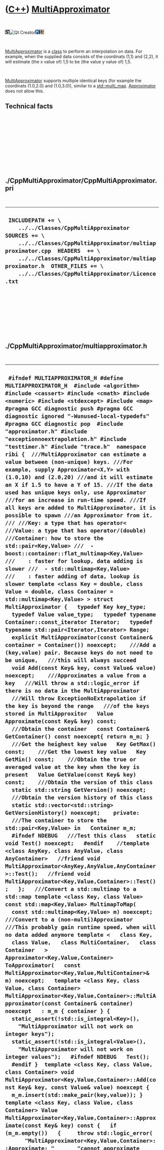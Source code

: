 



 

 

 

 

 

([C++](Cpp.htm)) [MultiApproximator](CppMultiApproximator.htm)
==============================================================

 

![STL](PicStl.png)![Qt
Creator](PicQtCreator.png)![Lubuntu](PicLubuntu.png)![Windows](PicWindows.png)

 

[MultiApproximator](CppMultiApproximator.htm) is a [class](CppClass.htm)
to perform an interpolation on data. For example, when the supplied data
consists of the coordinats (1,1) and (2,2), it will estimate (the x
value of) 1,5 to be (the value y value of) 1,5.

 

[MultiApproximator](CppMultiApproximator.htm) supports multiple
identical keys (for example the coordinats (1.0,2.0) and (1.0,3.0)),
similar to a [std::multi\_map](CppMulti_map.htm).
[Approximator](CppApproximator.htm) does not allow this.

Technical facts
---------------

 

 

 

 

 

 

./CppMultiApproximator/CppMultiApproximator.pri
-----------------------------------------------

 

  --------------------------------------------------------------------------------------------------------------------------------------------------------------------------------------------------------------------------------------------------------------------------------------
  ` INCLUDEPATH += \     ../../Classes/CppMultiApproximator  SOURCES += \     ../../Classes/CppMultiApproximator/multiapproximator.cpp  HEADERS  += \     ../../Classes/CppMultiApproximator/multiapproximator.h  OTHER_FILES += \     ../../Classes/CppMultiApproximator/Licence.txt`
  --------------------------------------------------------------------------------------------------------------------------------------------------------------------------------------------------------------------------------------------------------------------------------------

 

 

 

 

 

./CppMultiApproximator/multiapproximator.h
------------------------------------------

 

  ----------------------------------------------------------------------------------------------------------------------------------------------------------------------------------------------------------------------------------------------------------------------------------------------------------------------------------------------------------------------------------------------------------------------------------------------------------------------------------------------------------------------------------------------------------------------------------------------------------------------------------------------------------------------------------------------------------------------------------------------------------------------------------------------------------------------------------------------------------------------------------------------------------------------------------------------------------------------------------------------------------------------------------------------------------------------------------------------------------------------------------------------------------------------------------------------------------------------------------------------------------------------------------------------------------------------------------------------------------------------------------------------------------------------------------------------------------------------------------------------------------------------------------------------------------------------------------------------------------------------------------------------------------------------------------------------------------------------------------------------------------------------------------------------------------------------------------------------------------------------------------------------------------------------------------------------------------------------------------------------------------------------------------------------------------------------------------------------------------------------------------------------------------------------------------------------------------------------------------------------------------------------------------------------------------------------------------------------------------------------------------------------------------------------------------------------------------------------------------------------------------------------------------------------------------------------------------------------------------------------------------------------------------------------------------------------------------------------------------------------------------------------------------------------------------------------------------------------------------------------------------------------------------------------------------------------------------------------------------------------------------------------------------------------------------------------------------------------------------------------------------------------------------------------------------------------------------------------------------------------------------------------------------------------------------------------------------------------------------------------------------------------------------------------------------------------------------------------------------------------------------------------------------------------------------------------------------------------------------------------------------------------------------------------------------------------------------------------------------------------------------------------------------------------------------------------------------------------------------------------------------------------------------------------------------------------------------------------------------------------------------------------------------------------------------------------------------------------------------------------------------------------------------------------------------------------------------------------------------------------------------------------------------------------------------------------------------------------------------------------------------------------------------------------------------------------------------------------------------------------------------------------------------------------------------------------------------------------------------------------------------------------------------------------------------------------------------------------------------------------------------------------------------------------------------------------------------------------------------------------------------------------------------------------------------------------------------------------------------------------------------------------------------------------------------------------------------------------------------------------------------------------------------------------------------------------------------------------------------------------------------------------------------------------------------------------------------------------------------------------------------------------------------------------------------------------------------------------------------------------------------------------------------------------------------------------------------------------------------------------------------------------------------------------------------------------------------------------------------------------------------------------------------------------------------------------------------------------------------------------------------------------------------------------------------------------------------------------------------------------------------------------------------------------------------------------------------------------------------------------------------------------------------------------------------------------------------------------------------------------------------------------------------------------------------------------------------------------------------------------------------------------------------------------------------------------------------------------------------------------------------------------------------------------------------------------------------------------------------------------------------------------------------------------------------------------------------------------------------------------------------------------------------------------------------------------------------------------------------------------------------------------------------------------------------------------------------------------------------------------------------------------------------------------------------------------------------------------------------------------------------------------------------------------------------------------------------------------------------------------------------------------------------------------------------------------------------------------------------------------------------------------------------------------------------------------------------------------------------------------------------------------------------------------------------------------------------------------------------------------------------------------------------------------------------------------------------------------------------------------------------------------------------------------------------------------------------------------------------------------------------------------------------------------------------------------------------------------------------------------------------------------------------------------------------------------------------------------------------------------------------------------------------------------------------------------------------------------------------------------------------------------------------------------------------------------------------------------------------------------------------------------------------------------------------------------------------------------------------------------------------------------------------------------------------------------------------------------------------------------------------------------------------------------------------------------------------------------------------------------------------------------------------------------------------------------------------------------------------------------------------------------------------------------------------------------------------------------------------------------------------------------------------------------------------------------------------------------------------------------------------------------------------------------------------------------------------------------------------------------------------------------------------------------------------------------------------------------------------------------------------------------------------------------------------------------------------------------------------------------------------------------------------------------------------------------------------------------------------------------------------------------------------------------------------------------------------------------------------------------------------------------------------------------------------------------------------------------------------------------------------------------------------------------------------------------------------------------------------------------------------------------------------------------------------------------------------------------------------------------------------------------------------------------------------------------------------------------------------------------------------------------------------------------------------------------------------------------------------------------------------------------------------------------------------------------------------------------------------------------------------------------------------------------------------------------------------------------------------------------------------------------------------------------------------------------------------------------------------------------------------------------------------------------------------------------------------------------------------------------------------------------------------------------------------------------------------------------------------------------------------------------------------------------------------------------------------------------------------------------------------------------------------------------------------------------------------------------------------------------------
  ` #ifndef MULTIAPPROXIMATOR_H #define MULTIAPPROXIMATOR_H  #include <algorithm> #include <cassert> #include <cmath> #include <numeric> #include <stdexcept> #include <map>  #pragma GCC diagnostic push #pragma GCC diagnostic ignored "-Wunused-local-typedefs"  #pragma GCC diagnostic pop  #include "approximator.h" #include "exceptionnoextrapolation.h" #include "testtimer.h" #include "trace.h"  namespace ribi {  ///MultiApproximator can estimate a value between (non-unique) keys. ///For example, supply Approximator<X,Y> with (1.0,10) and (2.0,20) ///and it will estimate an X if 1.5 to have a Y of 15. ///If the data used has unique keys only, use Approximator ///for an increase in run-time speed. ///If all keys are added to MultiApproximator, it is possible to spawn ///an Approximator from it. /// ///Key: a type that has operator< ///Value: a type that has operator/(double) ///Container: how to store the std::pair<Key,Value> ///  - boost::container::flat_multimap<Key,Value> ///    : faster for lookup, data adding is slower ///  - std::multimap<Key,Value> ///    : faster adding of data, lookup is slower template <class Key = double, class Value = double, class Container = std::multimap<Key,Value> > struct MultiApproximator {   typedef Key key_type;   typedef Value value_type;   typedef typename Container::const_iterator Iterator;   typedef typename std::pair<Iterator,Iterator> Range;    explicit MultiApproximator(const Container& container = Container()) noexcept;    ///Add a (key,value) pair. Because keys do not need to be unique,   ///this will always succeed   void Add(const Key& key, const Value& value) noexcept;    ///Approximates a value from a key   ///Will throw a std::logic_error if there is no data in the MultiApproximator   ///Will throw ExceptionNoExtrapolation if the key is beyond the range   ///of the keys stored in MultiApproxitor   Value Approximate(const Key& key) const;    ///Obtain the container   const Container& GetContainer() const noexcept{ return m_m; }    ///Get the heighest key value   Key GetMax() const;    ///Get the lowest key value   Key GetMin() const;    ///Obtain the true or averaged value at the key when the key is present   Value GetValue(const Key& key) const;    ///Obtain the version of this class   static std::string GetVersion() noexcept;    ///Obtain the version history of this class   static std::vector<std::string> GetVersionHistory() noexcept;    private:   ///The container to store the std::pair<Key,Value> in   Container m_m;    #ifndef NDEBUG   ///Test this class   static void Test() noexcept;   #endif    //template <class AnyKey, class AnyValue, class AnyContainer>   //friend void MultiApproximator<AnyKey,AnyValue,AnyContainer>::Test();   //friend void MultiApproximator<Key,Value,Container>::Test();   };   ///Convert a std::multimap to a std::map template <class Key, class Value> const std::map<Key,Value> MultimapToMap(   const std::multimap<Key,Value> m) noexcept;  ///Convert to a (non-multi)Approximator ///This probably gain runtime speed, when will no data added anymore template <   class Key,   class Value,   class MultiContainer,   class Container   > Approximator<Key,Value,Container> ToApproximator(   const MultiApproximator<Key,Value,MultiContainer>& m) noexcept;   template <class Key, class Value, class Container> MultiApproximator<Key,Value,Container>::MultiApproximator(const Container& container) noexcept   : m_m { container } {   static_assert(!std::is_integral<Key>(),     "MultiApproximator will not work on integer keys");   static_assert(!std::is_integral<Value>(),     "MultiApproximator will not work on integer values");   #ifndef NDEBUG   Test();   #endif }  template <class Key, class Value, class Container> void MultiApproximator<Key,Value,Container>::Add(const Key& key, const Value& value) noexcept {   m_m.insert(std::make_pair(key,value)); }  template <class Key, class Value, class Container> Value MultiApproximator<Key,Value,Container>::Approximate(const Key& key) const {   if (m_m.empty())   {     throw std::logic_error(       "MultiApproximator<Key,Value,Container>::Approximate: "       "cannot approximate without data");   }   //Must the average be calculated?   if (m_m.find(key) != m_m.end()) return GetValue(key);    const Iterator high { m_m.lower_bound(key) };    if (high == m_m.begin() || high == m_m.end())   {     assert(!m_m.empty());     const Key lowest  { (*m_m.begin()).first  };     const Key highest { (*m_m.rbegin()).first };     throw ExceptionNoExtrapolation<Key>(key, lowest, highest);   }   const Iterator low { --Iterator(high) };   assert(low != m_m.end());   assert(high != m_m.end());   const Key d_low  { (*low).first  };   const Key d_high { (*high).first };   assert(d_low < key);   assert(d_high > key);   const double fraction { (key - d_low) / (d_high - d_low) };   assert(fraction >= 0.0);   assert(fraction <= 1.0);   assert(m_m.find(d_low)  != m_m.end());   assert(m_m.find(d_high) != m_m.end());   const Value h_low  { GetValue(d_low)  };   const Value h_high { GetValue(d_high) };   return ((1.0 - fraction)) * h_low + ((0.0 + fraction) * h_high); }  template <class Key, class Value, class Container> Key MultiApproximator<Key,Value,Container>::GetMax() const {   assert(!m_m.empty());   return (*m_m.rbegin()).first; }  template <class Key, class Value, class Container> Key MultiApproximator<Key,Value,Container>::GetMin() const {   assert(!m_m.empty());   return (*m_m.begin()).first; }  template <class Key, class Value, class Container> Value MultiApproximator<Key,Value,Container>::GetValue(const Key& key) const {   assert(m_m.find(key) != m_m.end());    //Must the average be calculated?   const Range r { m_m.equal_range(key) };   assert(r.first != m_m.end());    if (r.first != r.second )   {     //const Value result = std::accumulate(r.first,r.second,Value(0.0), [] )     //  / static_cast<double>( std::distance(r.first,r.second) );      Value sum { 0.0 };     int cnt { 0 };     for (Iterator i { r.first }; i!=r.second; ++i)     {       sum += (*i).second;       ++cnt;     }     const Value result { sum / static_cast<double>(cnt) };     return result;   }   else   {     const Value result { (*r.first).second };     return result;   } }  template <class Key, class Value, class Container> std::string MultiApproximator<Key,Value,Container>::GetVersion() noexcept {   return "1.1"; }  ///Obtain the version history of this class template <class Key, class Value, class Container> std::vector<std::string> MultiApproximator<Key,Value,Container>::GetVersionHistory() noexcept {   return {     "2013-08-23: version 1.0: initial version",     "2013-08-23: version 1.1: add conversion to an Approximator"   }; }  template <class Key, class Value> const std::map<Key,Value> MultimapToMap(   const std::multimap<Key,Value> m) noexcept {   std::map<Key,Value> n;   if (m.empty()) return n;   const auto end = m.end();   for (auto begin = m.begin(); begin != end; )   {     assert(begin != m.end());     const auto key = (*begin).first;     assert(m.find(key) != m.end());      //Must the average be calculated?     const auto r = m.equal_range(key);     assert(r.first != m.end());      if (r.first != r.second )     {       Value sum(0.0);       int cnt = 0;       for (auto i = r.first; i!=r.second; ++i)       {         sum += (*i).second;         ++cnt;       }       const Value result( sum / static_cast<double>(cnt));       n[ key ] = result;     }     else     {       const Value result((*r.first).second);       n[ key ] = result;     }     begin = r.second;   }   return n; }  #ifndef NDEBUG template <class Key, class Value, class Container> void MultiApproximator<Key,Value,Container>::Test() noexcept {   {     static bool is_tested{false};     if (is_tested) return;     is_tested = true;   }   const TestTimer test_timer(__func__,__FILE__,1.0);   //GetMin and GetMax   {     MultiApproximator<double,double,std::multimap<double,double> > m;     m.Add(1.0,0.0);     assert(m.GetMin() == 1.0);     assert(m.GetMax() == 1.0);     m.Add(2.0,0.0);     assert(m.GetMin() == 1.0);     assert(m.GetMax() == 2.0);     m.Add(0.0,0.0);     assert(m.GetMin() == 0.0);     assert(m.GetMax() == 2.0);     m.Add(0.5,0.0);     assert(m.GetMin() == 0.0);     assert(m.GetMax() == 2.0);   }   //GetValue   {     MultiApproximator<double,double,std::multimap<double,double> > m;     const double key = 1.0;     const double value1 = 1.0;     m.Add(key,value1);     assert(m.GetValue(key) == value1);     const double value2 = 2.0;     m.Add(key,value2);     assert(m.GetValue(key) == (value1 + value2) / 2.0);     const double value3 = 4.0;     m.Add(key,value3);     assert(m.GetValue(key) == (value1 + value2 + value3) / 3.0);   }   //MultimapToMap   {     {       const std::multimap<int,double> m ( { { 1, 1.0} } );       const std::map<int,double> n(MultimapToMap(m));       assert(n.size() == 1);     }     {       const std::multimap<int,double> m ( { { 1, 1.0}, { 1, 1.0} } );       const std::map<int,double> n(MultimapToMap(m));       const std::map<int,double> e( { { 1, 1.0 } } );       assert(n.size() == 1);       assert(n == e);     }     {       const std::multimap<int,double> m ( { { 1, 1.0}, { 1, 2.0} } );       const std::map<int,double> n(MultimapToMap(m));       const std::map<int,double> e( { { 1, 1.5 } } );       assert(n.size() == 1);       assert(n == e);     }     {       const std::multimap<int,double> m ( { {0, 0.0}, { 1, 1.0}, { 1, 1.0}, {2, 2.0} } );       const std::map<int,double> n(MultimapToMap(m));       const std::map<int,double> e( { {0, 0.0}, { 1, 1.0 }, {2, 2.0} } );       assert(n.size() == 3);       assert(n == e);     }     {       const std::multimap<int,double> m ( { {0, 0.0}, { 1, 1.0}, { 1, 2.0}, {2, 2.0} } );       const std::map<int,double> n(MultimapToMap(m));       const std::map<int,double> e( { {0, 0.0}, { 1, 1.5 }, {2, 2.0} } );       assert(n.size() == 3);       assert(n == e);     }   }   //Test approximation   {     MultiApproximator<double,double,std::multimap<double,double> > m;     m.Add(1.0,10);     m.Add(2.0,20);     assert(m.Approximate(1.5) == 15);     m.Add(4.0,40);     m.Add(4.0,40);     assert(m.Approximate(3.0) == 30);     m.Add(3.0,35);     assert(m.Approximate(3.0) == 35);     m.Add(3.0,45);     assert(m.Approximate(3.0) == 40);   }   TRACE("Completed MultiApproximator::Test successfully"); } #endif  template <   class Key,   class Value,   class MultiContainer,   class Container   > Approximator<Key,Value,Container> ToApproximator(   const MultiApproximator<Key,Value,MultiContainer>& multi_approximator) noexcept {   const MultiContainer m = multi_approximator.GetContainer();   const Container n = MultimapToMap(m);   Approximator<Key,Value,Container> a(n);   return a; }  } //~namespace ribi  #endif // MULTIAPPROXIMATOR_H`
  ----------------------------------------------------------------------------------------------------------------------------------------------------------------------------------------------------------------------------------------------------------------------------------------------------------------------------------------------------------------------------------------------------------------------------------------------------------------------------------------------------------------------------------------------------------------------------------------------------------------------------------------------------------------------------------------------------------------------------------------------------------------------------------------------------------------------------------------------------------------------------------------------------------------------------------------------------------------------------------------------------------------------------------------------------------------------------------------------------------------------------------------------------------------------------------------------------------------------------------------------------------------------------------------------------------------------------------------------------------------------------------------------------------------------------------------------------------------------------------------------------------------------------------------------------------------------------------------------------------------------------------------------------------------------------------------------------------------------------------------------------------------------------------------------------------------------------------------------------------------------------------------------------------------------------------------------------------------------------------------------------------------------------------------------------------------------------------------------------------------------------------------------------------------------------------------------------------------------------------------------------------------------------------------------------------------------------------------------------------------------------------------------------------------------------------------------------------------------------------------------------------------------------------------------------------------------------------------------------------------------------------------------------------------------------------------------------------------------------------------------------------------------------------------------------------------------------------------------------------------------------------------------------------------------------------------------------------------------------------------------------------------------------------------------------------------------------------------------------------------------------------------------------------------------------------------------------------------------------------------------------------------------------------------------------------------------------------------------------------------------------------------------------------------------------------------------------------------------------------------------------------------------------------------------------------------------------------------------------------------------------------------------------------------------------------------------------------------------------------------------------------------------------------------------------------------------------------------------------------------------------------------------------------------------------------------------------------------------------------------------------------------------------------------------------------------------------------------------------------------------------------------------------------------------------------------------------------------------------------------------------------------------------------------------------------------------------------------------------------------------------------------------------------------------------------------------------------------------------------------------------------------------------------------------------------------------------------------------------------------------------------------------------------------------------------------------------------------------------------------------------------------------------------------------------------------------------------------------------------------------------------------------------------------------------------------------------------------------------------------------------------------------------------------------------------------------------------------------------------------------------------------------------------------------------------------------------------------------------------------------------------------------------------------------------------------------------------------------------------------------------------------------------------------------------------------------------------------------------------------------------------------------------------------------------------------------------------------------------------------------------------------------------------------------------------------------------------------------------------------------------------------------------------------------------------------------------------------------------------------------------------------------------------------------------------------------------------------------------------------------------------------------------------------------------------------------------------------------------------------------------------------------------------------------------------------------------------------------------------------------------------------------------------------------------------------------------------------------------------------------------------------------------------------------------------------------------------------------------------------------------------------------------------------------------------------------------------------------------------------------------------------------------------------------------------------------------------------------------------------------------------------------------------------------------------------------------------------------------------------------------------------------------------------------------------------------------------------------------------------------------------------------------------------------------------------------------------------------------------------------------------------------------------------------------------------------------------------------------------------------------------------------------------------------------------------------------------------------------------------------------------------------------------------------------------------------------------------------------------------------------------------------------------------------------------------------------------------------------------------------------------------------------------------------------------------------------------------------------------------------------------------------------------------------------------------------------------------------------------------------------------------------------------------------------------------------------------------------------------------------------------------------------------------------------------------------------------------------------------------------------------------------------------------------------------------------------------------------------------------------------------------------------------------------------------------------------------------------------------------------------------------------------------------------------------------------------------------------------------------------------------------------------------------------------------------------------------------------------------------------------------------------------------------------------------------------------------------------------------------------------------------------------------------------------------------------------------------------------------------------------------------------------------------------------------------------------------------------------------------------------------------------------------------------------------------------------------------------------------------------------------------------------------------------------------------------------------------------------------------------------------------------------------------------------------------------------------------------------------------------------------------------------------------------------------------------------------------------------------------------------------------------------------------------------------------------------------------------------------------------------------------------------------------------------------------------------------------------------------------------------------------------------------------------------------------------------------------------------------------------------------------------------------------------------------------------------------------------------------------------------------------------------------------------------------------------------------------------------------------------------------------------------------------------------------------------------------------------------------------------------------------------------------------------------------------------------------------------------------------------------------------------------------------------------------------------------------------------------------------------------------------------------------------------------------------------------------------------------------------------------------------------------------------------------------------------------------------------------------------------------------------------------------------------------------------------------------------------------------------------------------------------------------------------------------------------------------------------------------------------------------------------------------------------------------------------------------------------------------------------------------------------------------------------------------------------------------------------------------------------------

 

 

 

 

 

./CppMultiApproximator/multiapproximator.cpp
--------------------------------------------

 

  -----------------------------------
  ` #include "multiapproximator.h"`
  -----------------------------------

 

 

 

 

 





 

[![Valid XHTML 1.0 Strict](valid-xhtml10.png){width="88"
height="31"}](http://validator.w3.org/check?uri=referer)

This page has been created by the [tool](Tools.htm)
[CodeToHtml](ToolCodeToHtml.htm)
